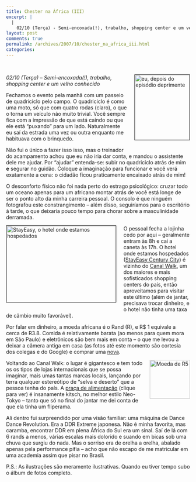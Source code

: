 ```yaml
---
title: Chester na África (III)
excerpt: |
  |
    02/10 (Terça) - Semi-encoxada(!), trabalho, shopping center e um velho conhecido Fechamos o evento pela manhã com um passeio de quadriciclo pelo campo. O quadriciclo é como uma moto, só que com quatro rodas (claro), o que o torna um...
layout: post
comments: true
permalink: /archives/2007/10/chester_na_africa_iii.html
categories:
---
```

<span class="mt-enclosure mt-enclosure-image"><br /> <form mt:asset-id="15" class="mt-enclosure mt-enclosure-image">
  <img title="eu, depois do episódio deprimente" src="//chester.me/archives/img/chester_quadriciclo.jpg" width="150" height="178" class="mt-image-right" style="float: right; margin: 0 0 20px 20px;" border="1" />
</span>

<em>02/10 (Terça) &#8211; Semi-encoxada(!), trabalho, shopping center e um velho conhecido</em>

Fechamos o evento pela manhã com um passeio de quadriciclo pelo campo. O quadriciclo é como uma moto, só que com quatro rodas (claro), o que o torna um veículo não muito trivial. Você sempre fica com a impressão de que está caindo ou que ele está &#8220;puxando&#8221; para um lado. Naturalmente eu saí da estrada uma vez ou outra enquanto me habituava com o brinquedo.

Não fui o único a fazer isso isso, mas o treinador do acampamento achou que eu não iria dar conta, e mandou o assistente dele me ajudar. Por &#8220;ajudar&#8221; entenda-se: subir no quadriciclo atrás de mim <strong>e</strong> segurar no guidão. Coloque a imaginação para funcionar e você verá exatamente a cena: o cidadão ficou praticamente encaixado atrás de mim!

O desconforto físico não foi nada perto do estrago psicológico: cruzar todo um oceano apenas para um africano montar atrás de você está longe de ser o ponto alto da minha carreira pessoal. O consolo é que ninguém fotografou este constrangimento &#8211; além disso, seguiríamos para o escritório à tarde, o que deixaria pouco tempo para chorar sobre a masculinidade derramada.

<span class="mt-enclosure mt-enclosure-image"><img title="StayEasy, o hotel onde estamos hospedados" border="1" src="//chester.me/archives/img/stayeasy.jpg" width="300" height="209" class="mt-image-left" style="float: left; margin: 0 20px 20px 0;" /></span>O pessoal fecha a lojinha cedo por aqui &#8211; geralmente entram às 8h e cai a caneta às 17h. O hotel onde estamos hospedados (<a href="http://www.southernsun.com/SSH/VHB/1b7e2ca431699010VgnVCM1000001b3d17acRCRD/51/52" >StayEasy Century City</a>) é vizinho do <a href="http://www.canalwalk.co.za/CW/index.asp" >Canal Walk</a>, um dos maiores e mais sofisticados shopping centers do país, então aproveitamos para visitar este último (além de jantar, precisava trocar dinheiro, e o hotel não tinha uma taxa de câmbio muito favorável).

Por falar em dinheiro, a moeda africana é o Rand \(R\), e R$ 1 equivale a cerca de R3.8. Comida é relativamente barata (ao menos para quem mora em São Paulo) e eletrônicos são bem mais em conta &#8211; o que me levou a deixar a câmera antiga em casa (as fotos até este momento são cortesia dos colegas e do Google) e comprar uma <a href="http://compare.buscape.com.br/prod_ficha?idu=86999" >nova</a>.

<span class="mt-enclosure mt-enclosure-image"><img title="Moeda de R5" src="//chester.me/archives/img/rand.jpg" width="110" height="106" class="mt-image-right" style="float: right; margin: 0 0 20px 20px;" /></span>Voltando ao Canal Walk: o lugar é gigantesco e tem todo os os tipos de lojas internacionais que se possa imaginar, mais umas tantas marcas locais, lançando por terra qualquer estereótipo de &#8220;selva e deserto&#8221; que a pessoa tenha do país. A <span class="mt-enclosure mt-enclosure-image"><a href="//chester.me/archives/img/praca_alimentacao_canal_walk.html" onclick="window.open('//chester.me/archives/img/praca_alimentacao_canal_walk.html','popup','width=800,height=600,scrollbars=no,resizable=no,toolbar=no,directories=no,location=no,menubar=no,status=no,left=0,top=0'); return false">praça de alimentação</a></span> (clique para ver) é insanamente kitsch, no melhor estilo Neo-Tokyo &#8211; tanto que só no final do jantar me dei conta de que ela tinha um fliperama.

Ali dentro fui surpreendido por uma visão familiar: uma máquina de Dance Dance Revolution. Era a DDR Extreme japonesa. Não é minha favorita, mas caramba, encontrar DDR em plena África do Sul era um sinal. Saí de lá com 6 rands a menos, várias escalas mais dolorido e suando em bicas sob uma chuva que surgiu do nada. Mas o sorriso era de orelha a orelha, abalado apenas pela performance pífia &#8211; acho que não escapo de me matricular em uma academia assim que pisar no Brasil.

P.S.: As ilustrações são meramente ilustrativas. Quando eu tiver tempo subo o álbum de fotos completo.
